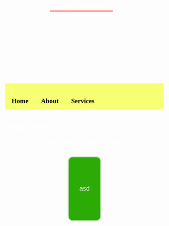 <html>
<head>  
    <title> My Web Page</title>
    <meta charset="UTF-8">
    <meta name="viewport" content="width=device-width, initial-scale=1.0">   
    <link rel="preconnect" href="https://fonts.googleapis.com">
    <link rel="preconnect" href="https://fonts.gstatic.com" crossorigin>
    <link href="https://fonts.googleapis.com/css2?family=Pacifico&display=swap" rel="stylesheet">
    <link href="style.css" rel="stylesheet">
    <meta charset="UTF-8">
    <meta name="viewport" content="width=device-width, initial-scale=1.0">   
    <link rel="preconnect" href="https://fonts.googleapis.com">
    <link rel="preconnect" href="https://fonts.gstatic.com" crossorigin>
    <link href="https://fonts.googleapis.com/css2?family=Bad+Script&family=Pacifico&display=swap" rel="stylesheet">
    <link href="style.css" rel="stylesheet">
    <style>
        .bad-script-regular {
                        font-family: "Bad Script", cursive;
                        font-weight: 400;
                        font-style: normal;
                        }
    </style>
    <style>
        .pacifico-regular {
                            font-family: "Pacifico", cursive;
                            font-weight: 400;
                            font-style: normal;
                       }
    </style>
    <style>
       h1 {
               font-family: Pacifico, cursive; 
           }
    </style>
    <style>
        h2 {
             font-family: "Bad Script", cursive;   
        }
    </style>
    <style>
        button {
            width: 100;
            height: 200;
            background-color: #1c87c9;
            border-radius: 12px;
            border: none;
            color: #eeeeee;
            cursor: pointer;
            display: inline-block;
            font-family: sans-serif;
            font-size: 20px;
            padding: 5px 15px;
            text-align: center;
            text-decoration: none;
            animation: glowing 1300ms infinite;
         }
        @keyframes glowing {
            0% { background-color: #2ba805; box-shadow: 0 0 5px #2ba805; }
            50% { background-color: #49e819; box-shadow: 0 0 20px #49e819; }
            100% { background-color: #2ba805; box-shadow: 0 0 5px #2ba805; }
        }
    </style>
<style>
  body {
          font-family: Satisfy&display=swap;
          font-size: 40xp;
    }
</style>
    <style>
        .circle-logo {
            ulr: ('picture.ico');
            width: 200px; 
            height: 200px; 
            border-radius: 50%;
            background-image: ulr('picture.ico');
            border-size: cover;
        }
    </style>   
   <style>
        header h1 {
            position: relative;
            top: 30px; 
            right: 10px; 
        }
      
   </style>
    <style>
        body {
            background-image: url('Screenshot 2024-05-07 193200.png');
            background-repeat: no-repeat;
            background-attachment: fixed;
            background-size: 100% 100%;
        }
    </style>
    <style>
        .horizontal-menu {
            background-color: #f7ff72;
            overflow: hidden; 
        }
      .horizontal-menu a {
            float: left; 
            display: block;
            color: black; 
            text-align: center;
            padding: 14px 20px; 
            text-decoration: none; 
        }
        .horizontal-menu a:hover {
            background-color: #9ea700;
        }
    </style>
    <style>
      h1 {
        fomt-family: Satisfy&display=swap;
        color: red;
          }
    </style>
</head>
<body>
  <header>
  <h1><center><div><u><font color="white">MY WEB PAGE</font></u></div></center></h1>
  </header>
    <div class="circle-logo"></div>
  <center>
    <div class="horizontal-menu">
        <h2>
            <a href="#">Home</a>
            <a href="#">About</a>
            <a href="#">Services</a>
        </h2>
    </div>   
  </center>
    <div class="font family"><h1><font color="white">Hello, world!</font></h1></div>
    <h6><center><p><font color="white" size="5">Welcome to my website.</font></p></center></h6>
   <center><button type="submit" class="button">asd</button></center>
</body>
</html>
